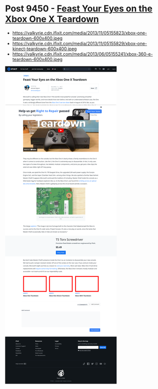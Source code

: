 # Post 9450 - [Feast Your Eyes on the Xbox One X Teardown](https://www.ifixit.com/News/9450/xbox-one-x-teardown)

- https://valkyrie.cdn.ifixit.com/media/2013/11/05155823/xbox-one-teardown-600x400.jpeg
- https://valkyrie.cdn.ifixit.com/media/2013/11/05155829/xbox-one-kinect-teardown-600x400.jpeg
- https://valkyrie.cdn.ifixit.com/media/2013/06/05155241/xbox-360-e-teardown-600x400.jpeg

![screencap](screenshots/47a19527-3083-48e2-be85-ae3ce2694a76.png)

